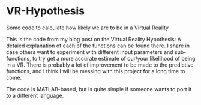 # VR-Hypothesis
Some code to calculate how likely we are to be in a Virtual Reality

This is the code from my blog post on the Virtual Reality Hypothesis: 
A detaied explanation of each of the functions can be found there.
I share in case others want to experiment with different input parameters and sub-functions, to try get a more accurate estimate of our/your likelihood of being in a VR.
There is probably a lot of improvement to be made to the predictive functions, and I think I will be messing with this project for a long time to come.

The code is MATLAB-based, but is quite simple if someone wants to port it to a different language.
